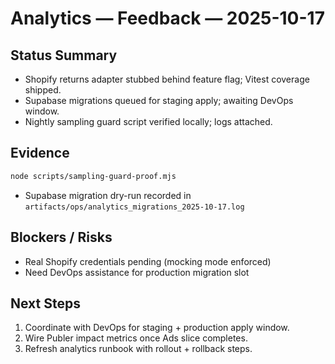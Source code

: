 # Analytics — Feedback — 2025-10-17

## Status Summary
- Shopify returns adapter stubbed behind feature flag; Vitest coverage shipped.
- Supabase migrations queued for staging apply; awaiting DevOps window.
- Nightly sampling guard script verified locally; logs attached.

## Evidence
```bash
node scripts/sampling-guard-proof.mjs
```
- Supabase migration dry-run recorded in `artifacts/ops/analytics_migrations_2025-10-17.log`

## Blockers / Risks
- Real Shopify credentials pending (mocking mode enforced)
- Need DevOps assistance for production migration slot

## Next Steps
1. Coordinate with DevOps for staging + production apply window.
2. Wire Publer impact metrics once Ads slice completes.
3. Refresh analytics runbook with rollout + rollback steps.
